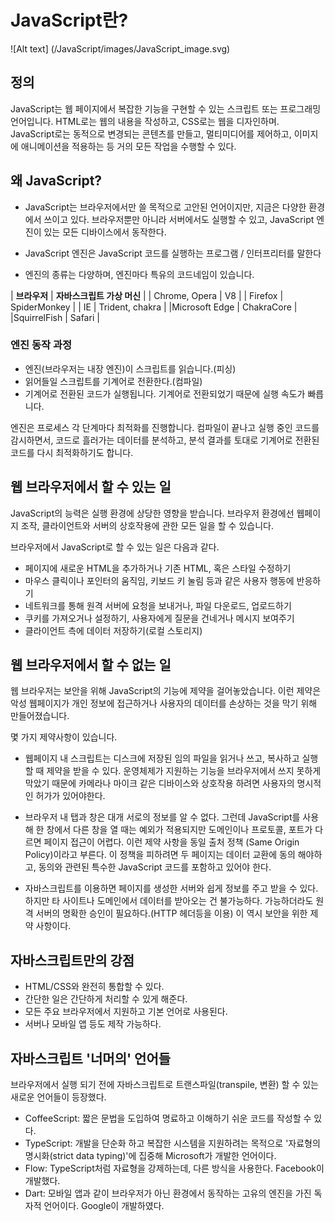 # JavaScript란?

![Alt text] (/JavaScript/images/JavaScript_image.svg)

## 정의

JavaScript는 웹 페이지에서 복잡한 기능을 구현할 수 있는 스크립트 또는 프로그래밍 언어입니다.
HTML로는 웹의 내용을 작성하고, CSS로는 웹을 디자인하며. JavaScript로는 동적으로 변경되는 콘텐츠를 만들고, 멀티미디어를 제어하고, 이미지에 애니메이션을 적용하는 등 거의 모든 작업을 수행할 수 있다.

## 왜 JavaScript?

* JavaScript는 브라우저에서만 쓸 목적으로 고안된 언어이지만, 지금은 다양한 환경에서 쓰이고 있다. 브라우저뿐만 아니라 서버에서도 실행할 수 있고, JavaScript 엔진이 있는 모든 디바이스에서 동작한다.
* JavaScript 엔진은 JavaScript 코드를 실행하는 프로그램 / 인터프리터를 말한다

* 엔진의 종류는 다양하며, 엔진마다 특유의 코드네임이 있습니다.

| **브라우저** | **자바스크립트 가상 머신** |
|   Chrome, Opera | V8 |
| Firefox | SpiderMonkey |
| IE | Trident, chakra |
|Microsoft Edge | ChakraCore |
|SquirrelFish | Safari |

### 엔진 동작 과정

* 엔진(브라우저는 내장 엔진)이 스크립트를 읽습니다.(피싱)
* 읽어들일 스크립트를 기계어로 전환한다.(컴파일)
* 기계어로 전환된 코드가 실행됩니다. 기계어로 전환되었기 때문에 실행 속도가 빠릅니다.

엔진은 프로세스 각 단계마다 최적화를 진행합니다. 컴파일이 끝나고 실행 중인 코드를 감시하면서, 코드로 흘러가는 데이터를 분석하고, 분석 결과를 토대로 기계어로 전환된 코드를 다시 최적화하기도 합니다.

## 웹 브라우저에서 할 수 있는 일

JavaScript의 능력은 실행 환경에 상당한 영향을 받습니다. 브라우저 환경에선 웹페이지 조작, 클라이언트와 서버의 상호작용에 관한 모든 일을 할 수 있습니다.

브라우저에서 JavaScript로 할 수 있는 일은 다음과 같다.

* 페이지에 새로운 HTML을 추가하거나 기존 HTML, 혹은 스타일 수정하기
* 마우스 클릭이나 포인터의 움직임, 키보드 키 눌림 등과 같은 사용자 행동에 반응하기
* 네트워크를 통해 원격 서버에 요청을 보내거나, 파일 다운로드, 업로드하기
* 쿠키를 가져오거나 설정하기, 사용자에게 질문을 건네거나 메시지 보여주기
* 클라이언트 측에 데이터 저장하기(로컬 스토리지)

## 웹 브라우저에서 할 수 없는 일

웹 브라우저는 보안을 위해 JavaScript의 기능에 제약을 걸어놓았습니다. 이런 제약은 악성 웹페이지가 개인 정보에 접근하거나 사용자의 데이터를 손상하는 것을 막기 위해 만들어졌습니다.

몇 가지 제약사항이 있습니다.

* 웹페이지 내 스크립트는 디스크에 저장된 임의 파일을 읽거나 쓰고, 복사하고 실행할 때 제약을 받을 수 있다. 운영체제가 지원하는 기능을 브라우저에서 쓰지 못하게 막았기 때문에 카메라나 마이크 같은 디바이스와 상호작용 하려면 사용자의 명시적인 허가가 있어야한다.

* 브라우저 내 탭과 창은 대개 서로의 정보를 알 수 없다. 그런데 JavaScript를 사용해 한 창에서 다른 창을 열 때는 예외가 적용되지만 도메인이나 프로토콜, 포트가 다르면 페이지 접근이 어렵다. 이런 제약 사항을 동일 출처 정책 (Same Origin Policy)이라고 부른다. 이 정책을 피하려면 두 페이지는 데이터 교환에 동의 해야하고, 동의와 관련된 특수한 JavaScript 코드를 포함하고 있어야 한다.

* 자바스크립트를 이용하면 페이지를 생성한 서버와 쉽게 정보를 주고 받을 수 있다.
하지만 타 사이트나 도메인에서 데이터를 받아오는 건 불가능하다. 가능하더라도 원격 서버의 명확한 승인이 필요하다.(HTTP 헤더등을 이용)
이 역시 보안을 위한 제약 사항이다.

## 자바스크립트만의 강점

* HTML/CSS와 완전히 통합할 수 있다.
* 간단한 일은 간단하게 처리할 수 있게 해준다.
* 모든 주요 브라우저에서 지원하고 기본 언어로 사용된다.
* 서버나 모바일 앱 등도 제작 가능하다.

## 자바스크립트 '너머의' 언어들

브라우저에서 실행 되기 전에 자바스크립트로 트랜스파일(transpile, 변환) 할 수 있는 새로운 언어들이 등장했다.

* CoffeeScript: 짧은 문법을 도입하여 명료하고 이해하기 쉬운 코드를 작성할 수 있다.
* TypeScript: 개발을 단순화 하고 복잡한 시스템을 지원하려는 목적으로 '자료형의 명시화(strict data typing)'에 집중해 Microsoft가 개발한 언어이다.
* Flow: TypeScript처럼 자료형을 강제하는데, 다른 방식을 사용한다. Facebook이 개발했다.
* Dart: 모바일 앱과 같이 브라우저가 아닌 환경에서 동작하는 고유의 엔진을 가진 독자적 언어이다. Google이 개발하였다.